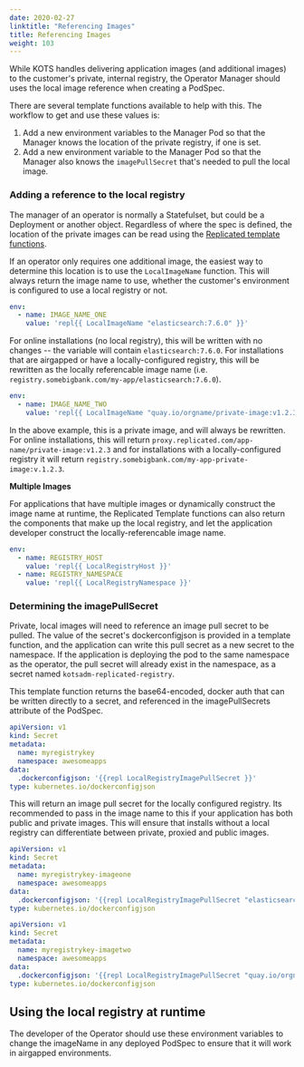 ```yaml
---
date: 2020-02-27
linktitle: "Referencing Images"
title: Referencing Images
weight: 103
---
```


While KOTS handles delivering application images (and additional images) to the customer's private, internal registry, the Operator Manager should uses the local image reference when creating a PodSpec.

There are several template functions available to help with this. The workflow to get and use these values is:

1. Add a new environment variables to the Manager Pod so that the Manager knows the location of the private registry, if one is set.
2. Add a new environment variable to the Manager Pod so that the Manager also knows the `imagePullSecret` that's needed to pull the local image.

### Adding a reference to the local registry

The manager of an operator is normally a Statefulset, but could be a Deployment or another object. Regardless of where the spec is defined, the location of the private images can be read using the [Replicated template functions](https://kots.io/vendor/packaging/template-functions/).

If an operator only requires one additional image, the easiest way to determine this location is to use the `LocalImageName` function. This will always return the image name to use, whether the customer's environment is configured to use a local registry or not.

```yaml
env:
  - name: IMAGE_NAME_ONE
    value: 'repl{{ LocalImageName "elasticsearch:7.6.0" }}'
```

For online installations (no local registry), this will be written with no changes -- the variable will contain `elasticsearch:7.6.0`. For installations that are airgapped or have a locally-configured registry, this will be rewritten as the locally referencable image name (i.e. `registry.somebigbank.com/my-app/elasticsearch:7.6.0`).

```yaml
env:
  - name: IMAGE_NAME_TWO
    value: 'repl{{ LocalImageName "quay.io/orgname/private-image:v1.2.3" }}'
```

In the above example, this is a private image, and will always be rewritten. For online installations, this will return `proxy.replicated.com/app-name/private-image:v1.2.3` and for installations with a locally-configured registry it will return `registry.somebigbank.com/my-app-private-image:v.1.2.3`.

**Multiple Images**

For applications that have multiple images or dynamically construct the image name at runtime, the Replicated Template functions can also return the components that make up the local registry, and let the application developer construct the locally-referencable image name.

```yaml
env:
  - name: REGISTRY_HOST
    value: 'repl{{ LocalRegistryHost }}'
  - name: REGISTRY_NAMESPACE
    value: 'repl{{ LocalRegistryNamespace }}'
```

### Determining the imagePullSecret

Private, local images will need to reference an image pull secret to be pulled. The value of the secret's dockerconfigjson is provided in a template function, and the application can write this pull secret as a new secret to the namespace. If the application is deploying the pod to the same namespace as the operator, the pull secret will already exist in the namespace, as a secret named `kotsadm-replicated-registry`.

This template function returns the base64-encoded, docker auth that can be written directly to a secret, and referenced in the imagePullSecrets attribute of the PodSpec.

```yaml
apiVersion: v1
kind: Secret
metadata:
  name: myregistrykey
  namespace: awesomeapps
data:
  .dockerconfigjson: '{{repl LocalRegistryImagePullSecret }}'
type: kubernetes.io/dockerconfigjson
```

This will return an image pull secret for the locally configured registry. Its recommended to pass in the image name to this if your application has both public and private images. This will ensure that installs without a local registry can differentiate between private, proxied and public images.

```yaml
apiVersion: v1
kind: Secret
metadata:
  name: myregistrykey-imageone
  namespace: awesomeapps
data:
  .dockerconfigjson: '{{repl LocalRegistryImagePullSecret "elasticsearch:7.6.0" }}'
type: kubernetes.io/dockerconfigjson
```

```yaml
apiVersion: v1
kind: Secret
metadata:
  name: myregistrykey-imagetwo
  namespace: awesomeapps
data:
  .dockerconfigjson: '{{repl LocalRegistryImagePullSecret "quay.io/orgname/private-image:v1.2.3" }}'
type: kubernetes.io/dockerconfigjson
```

## Using the local registry at runtime

The developer of the Operator should use these environment variables to change the imageName in any deployed PodSpec to ensure that it will work in airgapped environments.
